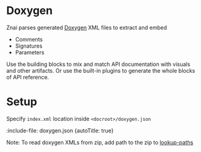 # Doxygen

Znai parses generated [Doxygen](https://www.doxygen.nl/index.html) XML files to extract and embed
* Comments
* Signatures
* Parameters

Use the building blocks to mix and match API documentation with visuals and other artifacts.
Or use the built-in plugins to generate the whole blocks of API reference.

# Setup

Specify `index.xml` location inside `<docroot>/doxygen.json`

:include-file: doxygen.json {autoTitle: true}

Note: To read doxygen XMLs from zip, add path to the zip to [lookup-paths](flow/lookup-paths#zip-and-jar-lookup)
